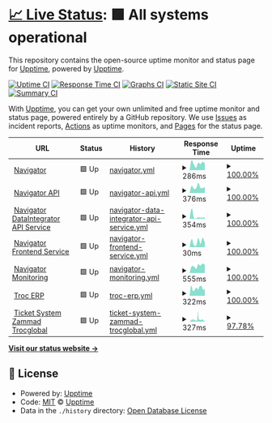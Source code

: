 # [📈 Live Status](https://upptime.github.io/upptime): <!--live status--> **🟩 All systems operational**

This repository contains the open-source uptime monitor and status page for [Upptime](https://upptime.js.org), powered by [Upptime](https://github.com/upptime/upptime).

[![Uptime CI](https://github.com/MobileInsight/Navigator-uptime/workflows/Uptime%20CI/badge.svg)](https://github.com/MobileInsight/Navigator-uptime/actions?query=workflow%3A%22Uptime+CI%22)
[![Response Time CI](https://github.com/MobileInsight/Navigator-uptime/workflows/Response%20Time%20CI/badge.svg)](https://github.com/MobileInsight/Navigator-uptime/actions?query=workflow%3A%22Response+Time+CI%22)
[![Graphs CI](https://github.com/MobileInsight/Navigator-uptime/workflows/Graphs%20CI/badge.svg)](https://github.com/MobileInsight/Navigator-uptime/actions?query=workflow%3A%22Graphs+CI%22)
[![Static Site CI](https://github.com/MobileInsight/Navigator-uptime/workflows/Static%20Site%20CI/badge.svg)](https://github.com/MobileInsight/Navigator-uptime/actions?query=workflow%3A%22Static+Site+CI%22)
[![Summary CI](https://github.com/MobileInsight/Navigator-uptime/workflows/Summary%20CI/badge.svg)](https://github.com/MobileInsight/Navigator-uptime/actions?query=workflow%3A%22Summary+CI%22)

With [Upptime](https://upptime.js.org), you can get your own unlimited and free uptime monitor and status page, powered entirely by a GitHub repository. We use [Issues](https://github.com/upptime/upptime/issues) as incident reports, [Actions](https://github.com/MobileInsight/Navigator-uptime/actions) as uptime monitors, and [Pages](https://upptime.github.io/upptime) for the status page.

<!--start: status pages-->
<!-- This summary is generated by Upptime (https://github.com/upptime/upptime) -->
<!-- Do not edit this manually, your changes will be overwritten -->
<!-- prettier-ignore -->
| URL | Status | History | Response Time | Uptime |
| --- | ------ | ------- | ------------- | ------ |
| <img alt="" src="https://icons.duckduckgo.com/ip3/navigator.trocdigital.io.ico" height="13"> [Navigator](https://navigator.trocdigital.io/ping) | 🟩 Up | [navigator.yml](https://github.com/Trocdigital/Navigator-uptime/commits/HEAD/history/navigator.yml) | <details><summary><img alt="Response time graph" src="./graphs/navigator/response-time-week.png" height="20"> 286ms</summary><br><a href="https://Trocdigital.github.io/Navigator-uptime/history/navigator"><img alt="Response time 301" src="https://img.shields.io/endpoint?url=https%3A%2F%2Fraw.githubusercontent.com%2FTrocdigital%2FNavigator-uptime%2FHEAD%2Fapi%2Fnavigator%2Fresponse-time.json"></a><br><a href="https://Trocdigital.github.io/Navigator-uptime/history/navigator"><img alt="24-hour response time 237" src="https://img.shields.io/endpoint?url=https%3A%2F%2Fraw.githubusercontent.com%2FTrocdigital%2FNavigator-uptime%2FHEAD%2Fapi%2Fnavigator%2Fresponse-time-day.json"></a><br><a href="https://Trocdigital.github.io/Navigator-uptime/history/navigator"><img alt="7-day response time 286" src="https://img.shields.io/endpoint?url=https%3A%2F%2Fraw.githubusercontent.com%2FTrocdigital%2FNavigator-uptime%2FHEAD%2Fapi%2Fnavigator%2Fresponse-time-week.json"></a><br><a href="https://Trocdigital.github.io/Navigator-uptime/history/navigator"><img alt="30-day response time 309" src="https://img.shields.io/endpoint?url=https%3A%2F%2Fraw.githubusercontent.com%2FTrocdigital%2FNavigator-uptime%2FHEAD%2Fapi%2Fnavigator%2Fresponse-time-month.json"></a><br><a href="https://Trocdigital.github.io/Navigator-uptime/history/navigator"><img alt="1-year response time 291" src="https://img.shields.io/endpoint?url=https%3A%2F%2Fraw.githubusercontent.com%2FTrocdigital%2FNavigator-uptime%2FHEAD%2Fapi%2Fnavigator%2Fresponse-time-year.json"></a></details> | <details><summary><a href="https://Trocdigital.github.io/Navigator-uptime/history/navigator">100.00%</a></summary><a href="https://Trocdigital.github.io/Navigator-uptime/history/navigator"><img alt="All-time uptime 65.66%" src="https://img.shields.io/endpoint?url=https%3A%2F%2Fraw.githubusercontent.com%2FTrocdigital%2FNavigator-uptime%2FHEAD%2Fapi%2Fnavigator%2Fuptime.json"></a><br><a href="https://Trocdigital.github.io/Navigator-uptime/history/navigator"><img alt="24-hour uptime 100.00%" src="https://img.shields.io/endpoint?url=https%3A%2F%2Fraw.githubusercontent.com%2FTrocdigital%2FNavigator-uptime%2FHEAD%2Fapi%2Fnavigator%2Fuptime-day.json"></a><br><a href="https://Trocdigital.github.io/Navigator-uptime/history/navigator"><img alt="7-day uptime 100.00%" src="https://img.shields.io/endpoint?url=https%3A%2F%2Fraw.githubusercontent.com%2FTrocdigital%2FNavigator-uptime%2FHEAD%2Fapi%2Fnavigator%2Fuptime-week.json"></a><br><a href="https://Trocdigital.github.io/Navigator-uptime/history/navigator"><img alt="30-day uptime 100.00%" src="https://img.shields.io/endpoint?url=https%3A%2F%2Fraw.githubusercontent.com%2FTrocdigital%2FNavigator-uptime%2FHEAD%2Fapi%2Fnavigator%2Fuptime-month.json"></a><br><a href="https://Trocdigital.github.io/Navigator-uptime/history/navigator"><img alt="1-year uptime 19.97%" src="https://img.shields.io/endpoint?url=https%3A%2F%2Fraw.githubusercontent.com%2FTrocdigital%2FNavigator-uptime%2FHEAD%2Fapi%2Fnavigator%2Fuptime-year.json"></a></details>
| <img alt="" src="https://icons.duckduckgo.com/ip3/api.trocdigital.io.ico" height="13"> [Navigator API](https://api.trocdigital.io/ping) | 🟩 Up | [navigator-api.yml](https://github.com/Trocdigital/Navigator-uptime/commits/HEAD/history/navigator-api.yml) | <details><summary><img alt="Response time graph" src="./graphs/navigator-api/response-time-week.png" height="20"> 376ms</summary><br><a href="https://Trocdigital.github.io/Navigator-uptime/history/navigator-api"><img alt="Response time 261" src="https://img.shields.io/endpoint?url=https%3A%2F%2Fraw.githubusercontent.com%2FTrocdigital%2FNavigator-uptime%2FHEAD%2Fapi%2Fnavigator-api%2Fresponse-time.json"></a><br><a href="https://Trocdigital.github.io/Navigator-uptime/history/navigator-api"><img alt="24-hour response time 300" src="https://img.shields.io/endpoint?url=https%3A%2F%2Fraw.githubusercontent.com%2FTrocdigital%2FNavigator-uptime%2FHEAD%2Fapi%2Fnavigator-api%2Fresponse-time-day.json"></a><br><a href="https://Trocdigital.github.io/Navigator-uptime/history/navigator-api"><img alt="7-day response time 376" src="https://img.shields.io/endpoint?url=https%3A%2F%2Fraw.githubusercontent.com%2FTrocdigital%2FNavigator-uptime%2FHEAD%2Fapi%2Fnavigator-api%2Fresponse-time-week.json"></a><br><a href="https://Trocdigital.github.io/Navigator-uptime/history/navigator-api"><img alt="30-day response time 407" src="https://img.shields.io/endpoint?url=https%3A%2F%2Fraw.githubusercontent.com%2FTrocdigital%2FNavigator-uptime%2FHEAD%2Fapi%2Fnavigator-api%2Fresponse-time-month.json"></a><br><a href="https://Trocdigital.github.io/Navigator-uptime/history/navigator-api"><img alt="1-year response time 299" src="https://img.shields.io/endpoint?url=https%3A%2F%2Fraw.githubusercontent.com%2FTrocdigital%2FNavigator-uptime%2FHEAD%2Fapi%2Fnavigator-api%2Fresponse-time-year.json"></a></details> | <details><summary><a href="https://Trocdigital.github.io/Navigator-uptime/history/navigator-api">100.00%</a></summary><a href="https://Trocdigital.github.io/Navigator-uptime/history/navigator-api"><img alt="All-time uptime 99.95%" src="https://img.shields.io/endpoint?url=https%3A%2F%2Fraw.githubusercontent.com%2FTrocdigital%2FNavigator-uptime%2FHEAD%2Fapi%2Fnavigator-api%2Fuptime.json"></a><br><a href="https://Trocdigital.github.io/Navigator-uptime/history/navigator-api"><img alt="24-hour uptime 100.00%" src="https://img.shields.io/endpoint?url=https%3A%2F%2Fraw.githubusercontent.com%2FTrocdigital%2FNavigator-uptime%2FHEAD%2Fapi%2Fnavigator-api%2Fuptime-day.json"></a><br><a href="https://Trocdigital.github.io/Navigator-uptime/history/navigator-api"><img alt="7-day uptime 100.00%" src="https://img.shields.io/endpoint?url=https%3A%2F%2Fraw.githubusercontent.com%2FTrocdigital%2FNavigator-uptime%2FHEAD%2Fapi%2Fnavigator-api%2Fuptime-week.json"></a><br><a href="https://Trocdigital.github.io/Navigator-uptime/history/navigator-api"><img alt="30-day uptime 100.00%" src="https://img.shields.io/endpoint?url=https%3A%2F%2Fraw.githubusercontent.com%2FTrocdigital%2FNavigator-uptime%2FHEAD%2Fapi%2Fnavigator-api%2Fuptime-month.json"></a><br><a href="https://Trocdigital.github.io/Navigator-uptime/history/navigator-api"><img alt="1-year uptime 99.90%" src="https://img.shields.io/endpoint?url=https%3A%2F%2Fraw.githubusercontent.com%2FTrocdigital%2FNavigator-uptime%2FHEAD%2Fapi%2Fnavigator-api%2Fuptime-year.json"></a></details>
| <img alt="" src="https://icons.duckduckgo.com/ip3/data.trocdigital.io.ico" height="13"> [Navigator DataIntegrator API Service](https://data.trocdigital.io/ping) | 🟩 Up | [navigator-data-integrator-api-service.yml](https://github.com/Trocdigital/Navigator-uptime/commits/HEAD/history/navigator-data-integrator-api-service.yml) | <details><summary><img alt="Response time graph" src="./graphs/navigator-data-integrator-api-service/response-time-week.png" height="20"> 354ms</summary><br><a href="https://Trocdigital.github.io/Navigator-uptime/history/navigator-data-integrator-api-service"><img alt="Response time 298" src="https://img.shields.io/endpoint?url=https%3A%2F%2Fraw.githubusercontent.com%2FTrocdigital%2FNavigator-uptime%2FHEAD%2Fapi%2Fnavigator-data-integrator-api-service%2Fresponse-time.json"></a><br><a href="https://Trocdigital.github.io/Navigator-uptime/history/navigator-data-integrator-api-service"><img alt="24-hour response time 219" src="https://img.shields.io/endpoint?url=https%3A%2F%2Fraw.githubusercontent.com%2FTrocdigital%2FNavigator-uptime%2FHEAD%2Fapi%2Fnavigator-data-integrator-api-service%2Fresponse-time-day.json"></a><br><a href="https://Trocdigital.github.io/Navigator-uptime/history/navigator-data-integrator-api-service"><img alt="7-day response time 354" src="https://img.shields.io/endpoint?url=https%3A%2F%2Fraw.githubusercontent.com%2FTrocdigital%2FNavigator-uptime%2FHEAD%2Fapi%2Fnavigator-data-integrator-api-service%2Fresponse-time-week.json"></a><br><a href="https://Trocdigital.github.io/Navigator-uptime/history/navigator-data-integrator-api-service"><img alt="30-day response time 475" src="https://img.shields.io/endpoint?url=https%3A%2F%2Fraw.githubusercontent.com%2FTrocdigital%2FNavigator-uptime%2FHEAD%2Fapi%2Fnavigator-data-integrator-api-service%2Fresponse-time-month.json"></a><br><a href="https://Trocdigital.github.io/Navigator-uptime/history/navigator-data-integrator-api-service"><img alt="1-year response time 323" src="https://img.shields.io/endpoint?url=https%3A%2F%2Fraw.githubusercontent.com%2FTrocdigital%2FNavigator-uptime%2FHEAD%2Fapi%2Fnavigator-data-integrator-api-service%2Fresponse-time-year.json"></a></details> | <details><summary><a href="https://Trocdigital.github.io/Navigator-uptime/history/navigator-data-integrator-api-service">100.00%</a></summary><a href="https://Trocdigital.github.io/Navigator-uptime/history/navigator-data-integrator-api-service"><img alt="All-time uptime 72.80%" src="https://img.shields.io/endpoint?url=https%3A%2F%2Fraw.githubusercontent.com%2FTrocdigital%2FNavigator-uptime%2FHEAD%2Fapi%2Fnavigator-data-integrator-api-service%2Fuptime.json"></a><br><a href="https://Trocdigital.github.io/Navigator-uptime/history/navigator-data-integrator-api-service"><img alt="24-hour uptime 100.00%" src="https://img.shields.io/endpoint?url=https%3A%2F%2Fraw.githubusercontent.com%2FTrocdigital%2FNavigator-uptime%2FHEAD%2Fapi%2Fnavigator-data-integrator-api-service%2Fuptime-day.json"></a><br><a href="https://Trocdigital.github.io/Navigator-uptime/history/navigator-data-integrator-api-service"><img alt="7-day uptime 100.00%" src="https://img.shields.io/endpoint?url=https%3A%2F%2Fraw.githubusercontent.com%2FTrocdigital%2FNavigator-uptime%2FHEAD%2Fapi%2Fnavigator-data-integrator-api-service%2Fuptime-week.json"></a><br><a href="https://Trocdigital.github.io/Navigator-uptime/history/navigator-data-integrator-api-service"><img alt="30-day uptime 100.00%" src="https://img.shields.io/endpoint?url=https%3A%2F%2Fraw.githubusercontent.com%2FTrocdigital%2FNavigator-uptime%2FHEAD%2Fapi%2Fnavigator-data-integrator-api-service%2Fuptime-month.json"></a><br><a href="https://Trocdigital.github.io/Navigator-uptime/history/navigator-data-integrator-api-service"><img alt="1-year uptime 31.89%" src="https://img.shields.io/endpoint?url=https%3A%2F%2Fraw.githubusercontent.com%2FTrocdigital%2FNavigator-uptime%2FHEAD%2Fapi%2Fnavigator-data-integrator-api-service%2Fuptime-year.json"></a></details>
| <img alt="" src="https://icons.duckduckgo.com/ip3/navigator.trocdigital.io.ico" height="13"> [Navigator Frontend Service](https://navigator.trocdigital.io/) | 🟩 Up | [navigator-frontend-service.yml](https://github.com/Trocdigital/Navigator-uptime/commits/HEAD/history/navigator-frontend-service.yml) | <details><summary><img alt="Response time graph" src="./graphs/navigator-frontend-service/response-time-week.png" height="20"> 30ms</summary><br><a href="https://Trocdigital.github.io/Navigator-uptime/history/navigator-frontend-service"><img alt="Response time 215" src="https://img.shields.io/endpoint?url=https%3A%2F%2Fraw.githubusercontent.com%2FTrocdigital%2FNavigator-uptime%2FHEAD%2Fapi%2Fnavigator-frontend-service%2Fresponse-time.json"></a><br><a href="https://Trocdigital.github.io/Navigator-uptime/history/navigator-frontend-service"><img alt="24-hour response time 13" src="https://img.shields.io/endpoint?url=https%3A%2F%2Fraw.githubusercontent.com%2FTrocdigital%2FNavigator-uptime%2FHEAD%2Fapi%2Fnavigator-frontend-service%2Fresponse-time-day.json"></a><br><a href="https://Trocdigital.github.io/Navigator-uptime/history/navigator-frontend-service"><img alt="7-day response time 30" src="https://img.shields.io/endpoint?url=https%3A%2F%2Fraw.githubusercontent.com%2FTrocdigital%2FNavigator-uptime%2FHEAD%2Fapi%2Fnavigator-frontend-service%2Fresponse-time-week.json"></a><br><a href="https://Trocdigital.github.io/Navigator-uptime/history/navigator-frontend-service"><img alt="30-day response time 37" src="https://img.shields.io/endpoint?url=https%3A%2F%2Fraw.githubusercontent.com%2FTrocdigital%2FNavigator-uptime%2FHEAD%2Fapi%2Fnavigator-frontend-service%2Fresponse-time-month.json"></a><br><a href="https://Trocdigital.github.io/Navigator-uptime/history/navigator-frontend-service"><img alt="1-year response time 166" src="https://img.shields.io/endpoint?url=https%3A%2F%2Fraw.githubusercontent.com%2FTrocdigital%2FNavigator-uptime%2FHEAD%2Fapi%2Fnavigator-frontend-service%2Fresponse-time-year.json"></a></details> | <details><summary><a href="https://Trocdigital.github.io/Navigator-uptime/history/navigator-frontend-service">100.00%</a></summary><a href="https://Trocdigital.github.io/Navigator-uptime/history/navigator-frontend-service"><img alt="All-time uptime 72.47%" src="https://img.shields.io/endpoint?url=https%3A%2F%2Fraw.githubusercontent.com%2FTrocdigital%2FNavigator-uptime%2FHEAD%2Fapi%2Fnavigator-frontend-service%2Fuptime.json"></a><br><a href="https://Trocdigital.github.io/Navigator-uptime/history/navigator-frontend-service"><img alt="24-hour uptime 100.00%" src="https://img.shields.io/endpoint?url=https%3A%2F%2Fraw.githubusercontent.com%2FTrocdigital%2FNavigator-uptime%2FHEAD%2Fapi%2Fnavigator-frontend-service%2Fuptime-day.json"></a><br><a href="https://Trocdigital.github.io/Navigator-uptime/history/navigator-frontend-service"><img alt="7-day uptime 100.00%" src="https://img.shields.io/endpoint?url=https%3A%2F%2Fraw.githubusercontent.com%2FTrocdigital%2FNavigator-uptime%2FHEAD%2Fapi%2Fnavigator-frontend-service%2Fuptime-week.json"></a><br><a href="https://Trocdigital.github.io/Navigator-uptime/history/navigator-frontend-service"><img alt="30-day uptime 100.00%" src="https://img.shields.io/endpoint?url=https%3A%2F%2Fraw.githubusercontent.com%2FTrocdigital%2FNavigator-uptime%2FHEAD%2Fapi%2Fnavigator-frontend-service%2Fuptime-month.json"></a><br><a href="https://Trocdigital.github.io/Navigator-uptime/history/navigator-frontend-service"><img alt="1-year uptime 30.64%" src="https://img.shields.io/endpoint?url=https%3A%2F%2Fraw.githubusercontent.com%2FTrocdigital%2FNavigator-uptime%2FHEAD%2Fapi%2Fnavigator-frontend-service%2Fuptime-year.json"></a></details>
| <img alt="" src="https://icons.duckduckgo.com/ip3/monitor.trocdigital.io.ico" height="13"> [Navigator Monitoring](https://monitor.trocdigital.io/) | 🟩 Up | [navigator-monitoring.yml](https://github.com/Trocdigital/Navigator-uptime/commits/HEAD/history/navigator-monitoring.yml) | <details><summary><img alt="Response time graph" src="./graphs/navigator-monitoring/response-time-week.png" height="20"> 555ms</summary><br><a href="https://Trocdigital.github.io/Navigator-uptime/history/navigator-monitoring"><img alt="Response time 563" src="https://img.shields.io/endpoint?url=https%3A%2F%2Fraw.githubusercontent.com%2FTrocdigital%2FNavigator-uptime%2FHEAD%2Fapi%2Fnavigator-monitoring%2Fresponse-time.json"></a><br><a href="https://Trocdigital.github.io/Navigator-uptime/history/navigator-monitoring"><img alt="24-hour response time 444" src="https://img.shields.io/endpoint?url=https%3A%2F%2Fraw.githubusercontent.com%2FTrocdigital%2FNavigator-uptime%2FHEAD%2Fapi%2Fnavigator-monitoring%2Fresponse-time-day.json"></a><br><a href="https://Trocdigital.github.io/Navigator-uptime/history/navigator-monitoring"><img alt="7-day response time 555" src="https://img.shields.io/endpoint?url=https%3A%2F%2Fraw.githubusercontent.com%2FTrocdigital%2FNavigator-uptime%2FHEAD%2Fapi%2Fnavigator-monitoring%2Fresponse-time-week.json"></a><br><a href="https://Trocdigital.github.io/Navigator-uptime/history/navigator-monitoring"><img alt="30-day response time 552" src="https://img.shields.io/endpoint?url=https%3A%2F%2Fraw.githubusercontent.com%2FTrocdigital%2FNavigator-uptime%2FHEAD%2Fapi%2Fnavigator-monitoring%2Fresponse-time-month.json"></a><br><a href="https://Trocdigital.github.io/Navigator-uptime/history/navigator-monitoring"><img alt="1-year response time 563" src="https://img.shields.io/endpoint?url=https%3A%2F%2Fraw.githubusercontent.com%2FTrocdigital%2FNavigator-uptime%2FHEAD%2Fapi%2Fnavigator-monitoring%2Fresponse-time-year.json"></a></details> | <details><summary><a href="https://Trocdigital.github.io/Navigator-uptime/history/navigator-monitoring">100.00%</a></summary><a href="https://Trocdigital.github.io/Navigator-uptime/history/navigator-monitoring"><img alt="All-time uptime 100.00%" src="https://img.shields.io/endpoint?url=https%3A%2F%2Fraw.githubusercontent.com%2FTrocdigital%2FNavigator-uptime%2FHEAD%2Fapi%2Fnavigator-monitoring%2Fuptime.json"></a><br><a href="https://Trocdigital.github.io/Navigator-uptime/history/navigator-monitoring"><img alt="24-hour uptime 100.00%" src="https://img.shields.io/endpoint?url=https%3A%2F%2Fraw.githubusercontent.com%2FTrocdigital%2FNavigator-uptime%2FHEAD%2Fapi%2Fnavigator-monitoring%2Fuptime-day.json"></a><br><a href="https://Trocdigital.github.io/Navigator-uptime/history/navigator-monitoring"><img alt="7-day uptime 100.00%" src="https://img.shields.io/endpoint?url=https%3A%2F%2Fraw.githubusercontent.com%2FTrocdigital%2FNavigator-uptime%2FHEAD%2Fapi%2Fnavigator-monitoring%2Fuptime-week.json"></a><br><a href="https://Trocdigital.github.io/Navigator-uptime/history/navigator-monitoring"><img alt="30-day uptime 100.00%" src="https://img.shields.io/endpoint?url=https%3A%2F%2Fraw.githubusercontent.com%2FTrocdigital%2FNavigator-uptime%2FHEAD%2Fapi%2Fnavigator-monitoring%2Fuptime-month.json"></a><br><a href="https://Trocdigital.github.io/Navigator-uptime/history/navigator-monitoring"><img alt="1-year uptime 100.00%" src="https://img.shields.io/endpoint?url=https%3A%2F%2Fraw.githubusercontent.com%2FTrocdigital%2FNavigator-uptime%2FHEAD%2Fapi%2Fnavigator-monitoring%2Fuptime-year.json"></a></details>
| <img alt="" src="https://icons.duckduckgo.com/ip3/troc.erp.trocdigital.io.ico" height="13"> [Troc ERP](https://troc.erp.trocdigital.io/web/login) | 🟩 Up | [troc-erp.yml](https://github.com/Trocdigital/Navigator-uptime/commits/HEAD/history/troc-erp.yml) | <details><summary><img alt="Response time graph" src="./graphs/troc-erp/response-time-week.png" height="20"> 322ms</summary><br><a href="https://Trocdigital.github.io/Navigator-uptime/history/troc-erp"><img alt="Response time 299" src="https://img.shields.io/endpoint?url=https%3A%2F%2Fraw.githubusercontent.com%2FTrocdigital%2FNavigator-uptime%2FHEAD%2Fapi%2Ftroc-erp%2Fresponse-time.json"></a><br><a href="https://Trocdigital.github.io/Navigator-uptime/history/troc-erp"><img alt="24-hour response time 141" src="https://img.shields.io/endpoint?url=https%3A%2F%2Fraw.githubusercontent.com%2FTrocdigital%2FNavigator-uptime%2FHEAD%2Fapi%2Ftroc-erp%2Fresponse-time-day.json"></a><br><a href="https://Trocdigital.github.io/Navigator-uptime/history/troc-erp"><img alt="7-day response time 322" src="https://img.shields.io/endpoint?url=https%3A%2F%2Fraw.githubusercontent.com%2FTrocdigital%2FNavigator-uptime%2FHEAD%2Fapi%2Ftroc-erp%2Fresponse-time-week.json"></a><br><a href="https://Trocdigital.github.io/Navigator-uptime/history/troc-erp"><img alt="30-day response time 309" src="https://img.shields.io/endpoint?url=https%3A%2F%2Fraw.githubusercontent.com%2FTrocdigital%2FNavigator-uptime%2FHEAD%2Fapi%2Ftroc-erp%2Fresponse-time-month.json"></a><br><a href="https://Trocdigital.github.io/Navigator-uptime/history/troc-erp"><img alt="1-year response time 299" src="https://img.shields.io/endpoint?url=https%3A%2F%2Fraw.githubusercontent.com%2FTrocdigital%2FNavigator-uptime%2FHEAD%2Fapi%2Ftroc-erp%2Fresponse-time-year.json"></a></details> | <details><summary><a href="https://Trocdigital.github.io/Navigator-uptime/history/troc-erp">100.00%</a></summary><a href="https://Trocdigital.github.io/Navigator-uptime/history/troc-erp"><img alt="All-time uptime 99.82%" src="https://img.shields.io/endpoint?url=https%3A%2F%2Fraw.githubusercontent.com%2FTrocdigital%2FNavigator-uptime%2FHEAD%2Fapi%2Ftroc-erp%2Fuptime.json"></a><br><a href="https://Trocdigital.github.io/Navigator-uptime/history/troc-erp"><img alt="24-hour uptime 100.00%" src="https://img.shields.io/endpoint?url=https%3A%2F%2Fraw.githubusercontent.com%2FTrocdigital%2FNavigator-uptime%2FHEAD%2Fapi%2Ftroc-erp%2Fuptime-day.json"></a><br><a href="https://Trocdigital.github.io/Navigator-uptime/history/troc-erp"><img alt="7-day uptime 100.00%" src="https://img.shields.io/endpoint?url=https%3A%2F%2Fraw.githubusercontent.com%2FTrocdigital%2FNavigator-uptime%2FHEAD%2Fapi%2Ftroc-erp%2Fuptime-week.json"></a><br><a href="https://Trocdigital.github.io/Navigator-uptime/history/troc-erp"><img alt="30-day uptime 100.00%" src="https://img.shields.io/endpoint?url=https%3A%2F%2Fraw.githubusercontent.com%2FTrocdigital%2FNavigator-uptime%2FHEAD%2Fapi%2Ftroc-erp%2Fuptime-month.json"></a><br><a href="https://Trocdigital.github.io/Navigator-uptime/history/troc-erp"><img alt="1-year uptime 99.82%" src="https://img.shields.io/endpoint?url=https%3A%2F%2Fraw.githubusercontent.com%2FTrocdigital%2FNavigator-uptime%2FHEAD%2Fapi%2Ftroc-erp%2Fuptime-year.json"></a></details>
| <img alt="" src="https://icons.duckduckgo.com/ip3/support.trocdigital.io.ico" height="13"> [Ticket System  Zammad Trocglobal](https://support.trocdigital.io/) | 🟩 Up | [ticket-system-zammad-trocglobal.yml](https://github.com/Trocdigital/Navigator-uptime/commits/HEAD/history/ticket-system-zammad-trocglobal.yml) | <details><summary><img alt="Response time graph" src="./graphs/ticket-system-zammad-trocglobal/response-time-week.png" height="20"> 327ms</summary><br><a href="https://Trocdigital.github.io/Navigator-uptime/history/ticket-system-zammad-trocglobal"><img alt="Response time 275" src="https://img.shields.io/endpoint?url=https%3A%2F%2Fraw.githubusercontent.com%2FTrocdigital%2FNavigator-uptime%2FHEAD%2Fapi%2Fticket-system-zammad-trocglobal%2Fresponse-time.json"></a><br><a href="https://Trocdigital.github.io/Navigator-uptime/history/ticket-system-zammad-trocglobal"><img alt="24-hour response time 251" src="https://img.shields.io/endpoint?url=https%3A%2F%2Fraw.githubusercontent.com%2FTrocdigital%2FNavigator-uptime%2FHEAD%2Fapi%2Fticket-system-zammad-trocglobal%2Fresponse-time-day.json"></a><br><a href="https://Trocdigital.github.io/Navigator-uptime/history/ticket-system-zammad-trocglobal"><img alt="7-day response time 327" src="https://img.shields.io/endpoint?url=https%3A%2F%2Fraw.githubusercontent.com%2FTrocdigital%2FNavigator-uptime%2FHEAD%2Fapi%2Fticket-system-zammad-trocglobal%2Fresponse-time-week.json"></a><br><a href="https://Trocdigital.github.io/Navigator-uptime/history/ticket-system-zammad-trocglobal"><img alt="30-day response time 309" src="https://img.shields.io/endpoint?url=https%3A%2F%2Fraw.githubusercontent.com%2FTrocdigital%2FNavigator-uptime%2FHEAD%2Fapi%2Fticket-system-zammad-trocglobal%2Fresponse-time-month.json"></a><br><a href="https://Trocdigital.github.io/Navigator-uptime/history/ticket-system-zammad-trocglobal"><img alt="1-year response time 275" src="https://img.shields.io/endpoint?url=https%3A%2F%2Fraw.githubusercontent.com%2FTrocdigital%2FNavigator-uptime%2FHEAD%2Fapi%2Fticket-system-zammad-trocglobal%2Fresponse-time-year.json"></a></details> | <details><summary><a href="https://Trocdigital.github.io/Navigator-uptime/history/ticket-system-zammad-trocglobal">97.78%</a></summary><a href="https://Trocdigital.github.io/Navigator-uptime/history/ticket-system-zammad-trocglobal"><img alt="All-time uptime 98.08%" src="https://img.shields.io/endpoint?url=https%3A%2F%2Fraw.githubusercontent.com%2FTrocdigital%2FNavigator-uptime%2FHEAD%2Fapi%2Fticket-system-zammad-trocglobal%2Fuptime.json"></a><br><a href="https://Trocdigital.github.io/Navigator-uptime/history/ticket-system-zammad-trocglobal"><img alt="24-hour uptime 97.93%" src="https://img.shields.io/endpoint?url=https%3A%2F%2Fraw.githubusercontent.com%2FTrocdigital%2FNavigator-uptime%2FHEAD%2Fapi%2Fticket-system-zammad-trocglobal%2Fuptime-day.json"></a><br><a href="https://Trocdigital.github.io/Navigator-uptime/history/ticket-system-zammad-trocglobal"><img alt="7-day uptime 97.78%" src="https://img.shields.io/endpoint?url=https%3A%2F%2Fraw.githubusercontent.com%2FTrocdigital%2FNavigator-uptime%2FHEAD%2Fapi%2Fticket-system-zammad-trocglobal%2Fuptime-week.json"></a><br><a href="https://Trocdigital.github.io/Navigator-uptime/history/ticket-system-zammad-trocglobal"><img alt="30-day uptime 97.92%" src="https://img.shields.io/endpoint?url=https%3A%2F%2Fraw.githubusercontent.com%2FTrocdigital%2FNavigator-uptime%2FHEAD%2Fapi%2Fticket-system-zammad-trocglobal%2Fuptime-month.json"></a><br><a href="https://Trocdigital.github.io/Navigator-uptime/history/ticket-system-zammad-trocglobal"><img alt="1-year uptime 98.08%" src="https://img.shields.io/endpoint?url=https%3A%2F%2Fraw.githubusercontent.com%2FTrocdigital%2FNavigator-uptime%2FHEAD%2Fapi%2Fticket-system-zammad-trocglobal%2Fuptime-year.json"></a></details>

<!--end: status pages-->

[**Visit our status website →**](https://upptime.github.io/upptime)

## 📄 License

- Powered by: [Upptime](https://github.com/upptime/upptime)
- Code: [MIT](./LICENSE) © [Upptime](https://upptime.js.org)
- Data in the `./history` directory: [Open Database License](https://opendatacommons.org/licenses/odbl/1-0/)
